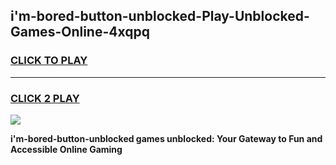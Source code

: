 
## i'm-bored-button-unblocked-Play-Unblocked-Games-Online-4xqpq
<h3>
<a href="https://premium76.site?title=i'm-bored-button-unblocked&ref=25A">CLICK TO PLAY</a></h3>
<hr>

<h3>
<a href="https://premium76.site?title=i'm-bored-button-unblocked&ref=25A">CLICK 2 PLAY</a>
  
</h3>

<a href="https://premium76.site?title=i'm-bored-button-unblocked&ref=25A"><img src="https://clearcache.store/games.png"></a>


**i'm-bored-button-unblocked games unblocked: Your Gateway to Fun and Accessible Online Gaming**
